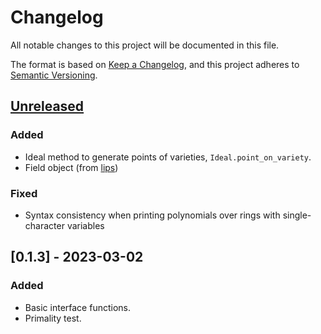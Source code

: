 # Changelog

All notable changes to this project will be documented in this file.

The format is based on [Keep a Changelog](https://keepachangelog.com/en/1.0.0/),
and this project adheres to [Semantic Versioning](https://semver.org/spec/v2.0.0.html).

## [Unreleased]

### Added

- Ideal method to generate points of varieties, `Ideal.point_on_variety`.
- Field object (from [lips](https://github.com/GDeLaurentis/lips))

### Fixed

- Syntax consistency when printing polynomials over rings with single-character variables

## [0.1.3] - 2023-03-02

### Added

- Basic interface functions.
- Primality test.

[unreleased]: https://github.com/GDeLaurentis/syngular/compare/v0.1.3...HEAD
[0.0.1]: https://github.com/GDeLaurentis/syngular/releases/tag/v0.1.3
